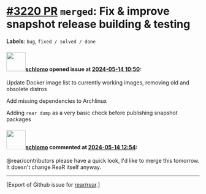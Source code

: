 [\#3220 PR](https://github.com/rear/rear/pull/3220) `merged`: Fix & improve snapshot release building & testing
===============================================================================================================

**Labels**: `bug`, `fixed / solved / done`

#### <img src="https://avatars.githubusercontent.com/u/101384?v=4" width="50">[schlomo](https://github.com/schlomo) opened issue at [2024-05-14 10:50](https://github.com/rear/rear/pull/3220):

Update Docker image list to currently working images, removing old and
obsolete distros

Add missing dependencies to Archlinux

Adding `rear dump` as a very basic check before publishing snapshot
packages

#### <img src="https://avatars.githubusercontent.com/u/101384?v=4" width="50">[schlomo](https://github.com/schlomo) commented at [2024-05-14 12:54](https://github.com/rear/rear/pull/3220#issuecomment-2110161278):

@rear/contributors please have a quick look, I'd like to merge this
tomorrow. It doesn't change ReaR itself anyway.

------------------------------------------------------------------------

\[Export of Github issue for
[rear/rear](https://github.com/rear/rear).\]
